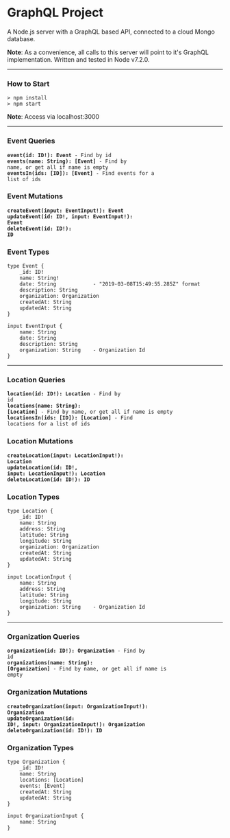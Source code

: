 # GraphQL Project

<p>A Node.js server with a GraphQL based API, connected to a cloud Mongo database.</p>

<p><b>Note</b>: As a convenience, all calls to this server will point to it's GraphQL implementation. Written and tested in Node v7.2.0.</p>

<hr>

### How to Start

    > npm install
    > npm start

<p><b>Note</b>: Access via localhost:3000</p>

<hr>

### Event Queries
<code>**event(id: ID!): Event** - Find by id</code> <br />
<code>**events(name: String): [Event]** - Find by name, or get all if name is empty</code> <br />
<code>**eventsIn(ids: [ID]): [Event]** - Find events for a list of ids</code>

### Event Mutations
<code>**createEvent(input: EventInput!): Event**</code> <br />
<code>**updateEvent(id: ID!, input: EventInput!): Event**</code> <br />
<code>**deleteEvent(id: ID!): ID**</code>

### Event Types

    type Event {
        _id: ID!
        name: String!
        date: String            - "2019-03-08T15:49:55.285Z" format
        description: String
        organization: Organization
        createdAt: String
        updatedAt: String
    }

    input EventInput {
        name: String
        date: String
        description: String
        organization: String    - Organization Id
    }
        
        

<hr>

### Location Queries
<code>**location(id: ID!): Location** - Find by id</code> <br />
<code>**locations(name: String): [Location]** - Find by name, or get all if name is empty</code> <br />
<code>**locationsIn(ids: [ID]): [Location]** - Find locations for a list of ids</code>

### Location Mutations
<code>**createLocation(input: LocationInput!): Location**</code> <br />
<code>**updateLocation(id: ID!, input: LocationInput!): Location**</code> <br />
<code>**deleteLocation(id: ID!): ID**</code>

### Location Types

    type Location {
        _id: ID!
        name: String
        address: String
        latitude: String
        longitude: String
        organization: Organization
        createdAt: String
        updatedAt: String
    }
        
    input LocationInput {
        name: String
        address: String
        latitude: String
        longitude: String
        organization: String    - Organization Id
    }

<hr>

### Organization Queries
<code>**organization(id: ID!): Organization** - Find by id</code> <br />
<code>**organizations(name: String): [Organization]** - Find by name, or get all if name is empty</code> <br />

### Organization Mutations
<code>**createOrganization(input: OrganizationInput!): Organization**</code> <br />
<code>**updateOrganization(id: ID!, input: OrganizationInput!): Organization**</code> <br />
<code>**deleteOrganization(id: ID!): ID**</code>

### Organization Types

    type Organization {
        _id: ID!
        name: String
        locations: [Location]
        events: [Event]
        createdAt: String
        updatedAt: String
    }
        
    input OrganizationInput {
        name: String
    }
        
<p>&nbsp;</p>